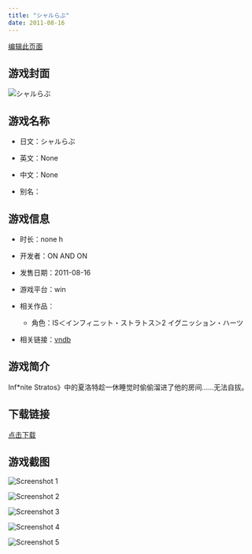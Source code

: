 ```yaml
---
title: "シャルらぶ"
date: 2011-08-16
---
```

[编辑此页面](https://github.com/ACG-3/ADV3-source/blob/main/source/_posts/%E3%82%B7%E3%83%A3%E3%83%AB%E3%82%89%E3%81%B6.md)

## 游戏封面

![シャルらぶ](https%3A//pan.timero.xyz/onedrive/img_lib_001/%E3%82%B7%E3%83%A3%E3%83%AB%E3%82%89%E3%81%B6_cover.avif)


## 游戏名称

- 日文：シャルらぶ
- 英文：None
- 中文：None

- 别名：


## 游戏信息

- 时长：none h
- 开发者：ON AND ON
- 发售日期：2011-08-16
- 游戏平台：win
- 相关作品：
   - 角色：IS＜インフィニット・ストラトス＞2 イグニッション・ハーツ

- 相关链接：[vndb](https://vndb.org/v25000)


## 游戏简介

Inf*nite Stratos》中的夏洛特趁一休睡觉时偷偷溜进了他的房间......无法自拔。




## 下载链接

[点击下载](https://pan.timero.xyz/onedrive/adv_lib_001/%E3%82%B7%E3%83%A3%E3%83%AB%E3%82%89%E3%81%B6)


## 游戏截图


![Screenshot 1](https%3A//pan.timero.xyz/onedrive/img_lib_001/%E3%82%B7%E3%83%A3%E3%83%AB%E3%82%89%E3%81%B6_Screenshot_1.avif)

![Screenshot 2](https%3A//pan.timero.xyz/onedrive/img_lib_001/%E3%82%B7%E3%83%A3%E3%83%AB%E3%82%89%E3%81%B6_Screenshot_2.avif)

![Screenshot 3](https%3A//pan.timero.xyz/onedrive/img_lib_001/%E3%82%B7%E3%83%A3%E3%83%AB%E3%82%89%E3%81%B6_Screenshot_3.avif)

![Screenshot 4](https%3A//pan.timero.xyz/onedrive/img_lib_001/%E3%82%B7%E3%83%A3%E3%83%AB%E3%82%89%E3%81%B6_Screenshot_4.avif)

![Screenshot 5](https%3A//pan.timero.xyz/onedrive/img_lib_001/%E3%82%B7%E3%83%A3%E3%83%AB%E3%82%89%E3%81%B6_Screenshot_5.avif)


